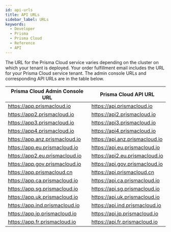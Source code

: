 ```yaml
---
id: api-urls
title: API URLs
sidebar_label: URLs
keywords:
  - Developer
  - Prisma
  - Prisma Cloud
  - Reference
  - API
---
```


The URL for the Prisma Cloud service varies depending on the cluster on which your tenant is deployed. Your order fulfillment email includes the URL for your Prisma Cloud service tenant. The admin console URLs and corresponding API URLs are in the table below.

| Prisma Cloud Admin Console URL   | Prisma Cloud API URL             |
| -------------------------------- | -------------------------------- |
| <https://app.prismacloud.io>     | <https://api.prismacloud.io>     |
| <https://app2.prismacloud.io>    | <https://api2.prismacloud.io>    |
| <https://app3.prismacloud.io>    | <https://api3.prismacloud.io>    |
| <https://app4.prismacloud.io>    | <https://api4.prismacloud.io>    |
| <https://app.anz.prismacloud.io> | <https://api.anz.prismacloud.io> |
| <https://app.eu.prismacloud.io>  | <https://api.eu.prismacloud.io>  |
| <https://app2.eu.prismacloud.io> | <https://api2.eu.prismacloud.io> |
| <https://app.gov.prismacloud.io> | <https://api.gov.prismacloud.io> |
| <https://app.prismacloud.cn>     | <https://api.prismacloud.cn>     |
| <https://app.ca.prismacloud.io>  | <https://api.ca.prismacloud.io>  |
| <https://app.sg.prismacloud.io>  | <https://api.sg.prismacloud.io>  |
| <https://app.uk.prismacloud.io>  | <https://api.uk.prismacloud.io>  |
| <https://app.ind.prismacloud.io> | <https://api.ind.prismacloud.io> |
| <https://app.jp.prismacloud.io>  | <https://api.jp.prismacloud.io>  |
| <https://app.fr.prismacloud.io>  | <https://api.fr.prismacloud.io>  |
